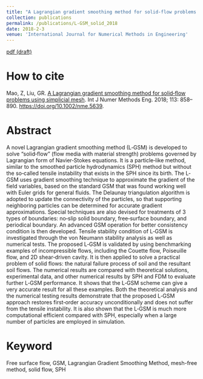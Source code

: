 ```yaml
---
title: "A Lagrangian gradient smoothing method for solid‐flow problems using simplicial mesh"
collection: publications
permalink: /publications/L-GSM_solid_2018
date: 2018-2-3
venue: 'International Journal for Numerical Methods in Engineering'
---
```

[pdf (draft)](https://www.researchgate.net/publication/319265950_A_Lagrangian_gradient_smoothing_method_L-GSM_for_solid-flow_problems_using_simplicial_mesh)

# How to cite 
Mao, Z, Liu, GR. [A Lagrangian gradient smoothing method for solid‐flow problems using simplicial mesh](https://onlinelibrary.wiley.com/doi/abs/10.1002/nme.5639). Int J Numer Methods Eng. 2018; 113: 858– 890. https://doi.org/10.1002/nme.5639.

# Abstract
A novel Lagrangian gradient smoothing method (L‐GSM) is developed to solve “solid‐flow” (flow media with material strength) problems governed by Lagrangian form of Navier‐Stokes equations. It is a particle‐like method, similar to the smoothed particle hydrodynamics (SPH) method but without the so‐called tensile instability that exists in the SPH since its birth. The L‐GSM uses gradient smoothing technique to approximate the gradient of the field variables, based on the standard GSM that was found working well with Euler grids for general fluids. The Delaunay triangulation algorithm is adopted to update the connectivity of the particles, so that supporting neighboring particles can be determined for accurate gradient approximations. Special techniques are also devised for treatments of 3 types of boundaries: no‐slip solid boundary, free‐surface boundary, and periodical boundary. An advanced GSM operation for better consistency condition is then developed. Tensile stability condition of L‐GSM is investigated through the von Neumann stability analysis as well as numerical tests. The proposed L‐GSM is validated by using benchmarking examples of incompressible flows, including the Couette flow, Poiseuille flow, and 2D shear‐driven cavity. It is then applied to solve a practical problem of solid flows: the natural failure process of soil and the resultant soil flows. The numerical results are compared with theoretical solutions, experimental data, and other numerical results by SPH and FDM to evaluate further L‐GSM performance. It shows that the L‐GSM scheme can give a very accurate result for all these examples. Both the theoretical analysis and the numerical testing results demonstrate that the proposed L‐GSM approach restores first‐order accuracy unconditionally and does not suffer from the tensile instability. It is also shown that the L‐GSM is much more computational efficient compared with SPH, especially when a large number of particles are employed in simulation.

# Keyword
Free surface flow, GSM, Lagrangian Gradient Smoothing Method, mesh-free method, solid flow, SPH
